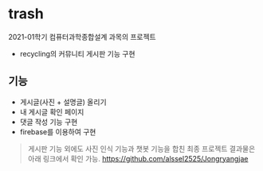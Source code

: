 # trash
2021-01학기 컴퓨터과학종합설계 과목의 프로젝트
- recycling의 커뮤니티 게시판 기능 구현

## 기능
- 게시글(사진 + 설명글) 올리기
- 내 게시글 확인 페이지
- 댓글 작성 기능 구현
- firebase를 이용하여 구현
 
> 게시판 기능 외에도 사진 인식 기능과 챗봇 기능을 합친 최종 프로젝트 결과물은 아래 링크에서 확인 가능.
> https://github.com/alssel2525/Jongryangjae
